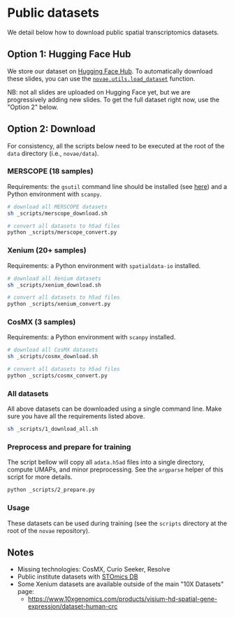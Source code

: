 # Public datasets

We detail below how to download public spatial transcriptomics datasets.

## Option 1: Hugging Face Hub

We store our dataset on [Hugging Face Hub](https://huggingface.co/datasets/MICS-Lab/novae).
To automatically download these slides, you can use the [`novae.utils.load_dataset`](https://mics-lab.github.io/novae/api/utils/#novae.utils.load_dataset) function.

NB: not all slides are uploaded on Hugging Face yet, but we are progressively adding new slides. To get the full dataset right now, use the "Option 2" below.

## Option 2: Download

For consistency, all the scripts below need to be executed at the root of the `data` directory (i.e., `novae/data`).

### MERSCOPE (18 samples)

Requirements: the `gsutil` command line should be installed (see [here](https://cloud.google.com/storage/docs/gsutil_install)) and a Python environment with `scanpy`.

```sh
# download all MERSCOPE datasets
sh _scripts/merscope_download.sh

# convert all datasets to h5ad files
python _scripts/merscope_convert.py
```

### Xenium (20+ samples)

Requirements: a Python environment with `spatialdata-io` installed.

```sh
# download all Xenium datasets
sh _scripts/xenium_download.sh

# convert all datasets to h5ad files
python _scripts/xenium_convert.py
```

### CosMX (3 samples)

Requirements: a Python environment with `scanpy` installed.

```sh
# download all CosMX datasets
sh _scripts/cosmx_download.sh

# convert all datasets to h5ad files
python _scripts/cosmx_convert.py
```

### All datasets

All above datasets can be downloaded using a single command line. Make sure you have all the requirements listed above.

```sh
sh _scripts/1_download_all.sh
```

### Preprocess and prepare for training

The script bellow will copy all `adata.h5ad` files into a single directory, compute UMAPs, and minor preprocessing. See the `argparse` helper of this script for more details.

```sh
python _scripts/2_prepare.py
```

### Usage

These datasets can be used during training (see the `scripts` directory at the root of the `novae` repository).

## Notes
- Missing technologies: CosMX, Curio Seeker, Resolve
- Public institute datasets with [STOmics DB](https://db.cngb.org/stomics/)
- Some Xenium datasets are available outside of the main "10X Datasets" page:
  - https://www.10xgenomics.com/products/visium-hd-spatial-gene-expression/dataset-human-crc
